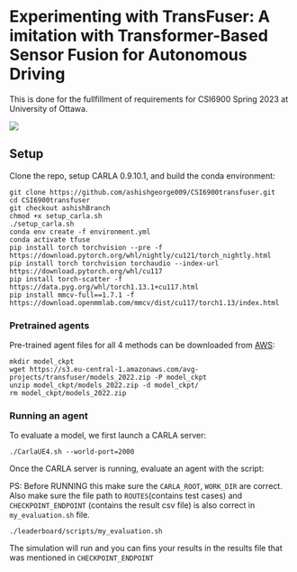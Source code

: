 # Experimenting with TransFuser: A imitation with Transformer-Based Sensor Fusion for Autonomous Driving
This is done for the fullfillment of requirements for CSI6900 Spring 2023 at University of Ottawa. 

<img src="figures/demo.gif">




## Setup

Clone the repo, setup CARLA 0.9.10.1, and build the conda environment:

```Shell
git clone https://github.com/ashishgeorge009/CSI6900transfuser.git
cd CSI6900transfuser
git checkout ashishBranch
chmod +x setup_carla.sh
./setup_carla.sh
conda env create -f environment.yml
conda activate tfuse
pip install torch torchvision --pre -f https://download.pytorch.org/whl/nightly/cu121/torch_nightly.html
pip install torch torchvision torchaudio --index-url https://download.pytorch.org/whl/cu117
pip install torch-scatter -f https://data.pyg.org/whl/torch1.13.1+cu117.html
pip install mmcv-full==1.7.1 -f https://download.openmmlab.com/mmcv/dist/cu117/torch1.13/index.html
```


### Pretrained agents
Pre-trained agent files for all 4 methods can be downloaded from [AWS](https://s3.eu-central-1.amazonaws.com/avg-projects/transfuser/models_2022.zip):

```Shell
mkdir model_ckpt
wget https://s3.eu-central-1.amazonaws.com/avg-projects/transfuser/models_2022.zip -P model_ckpt
unzip model_ckpt/models_2022.zip -d model_ckpt/
rm model_ckpt/models_2022.zip
```

### Running an agent
To evaluate a model, we first launch a CARLA server:

```Shell
./CarlaUE4.sh --world-port=2000 
```

Once the CARLA server is running, evaluate an agent with the script:

PS: Before RUNNING this make sure the `CARLA_ROOT`, `WORK_DIR` are correct. Also make sure the file path to `ROUTES`(contains test cases) and `CHECKPOINT_ENDPOINT` (contains the result csv file) is also correct in `my_evaluation.sh` file.
 
```Shell
./leaderboard/scripts/my_evaluation.sh
```
The simulation will run and you can fins your results in the results file that was mentioned in `CHECKPOINT_ENDPOINT`

